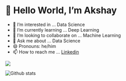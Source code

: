 # 👋 Hello World, I’m Akshay
- 👀 I’m interested in ... Data Science
- 🌱 I’m currently learning ... Deep Learning
- 💞️ I’m looking to collaborate on ... Machine Learning
- 💬 Ask me about ... Data Science
- 😄 Pronouns: he/him
- 📫 How to reach me ... [Linkedin](https://www.linkedin.com/in/akshay-patil-a5ab88119/)

<p align="left"><img src="https://komarev.com/ghpvc/?username=ahpatil11"/></p>


![Github stats](https://github-readme-stats.vercel.app/api?username=ahpatil11)
